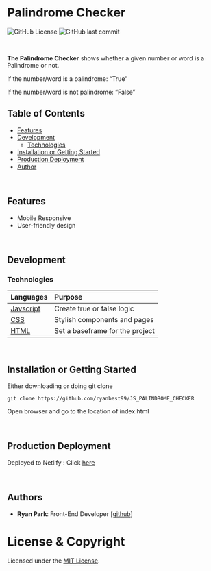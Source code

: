 # Palindrome Checker

<p >
  <img alt="GitHub License" src="https://img.shields.io/github/license/chingu-voyages/v29-toucans-team-02">
  <img alt="GitHub last commit" src="https://img.shields.io/github/last-commit/ryanbest99/JS_PALINDROME_CHECKER?logo=GitHub&style=flat-square">

</p>

<br >

**The Palindrome Checker** shows whether a given number or word is a Palindrome or not. <br>

If the number/word is a palindrome: “True”

If the number/word is not palindrome: “False”<br>

## **Table of Contents**

- [Features](#features)
- [Development](#development)
  - [Technologies](#technologies)
- [Installation or Getting Started](#installation-or-getting-started)
- [Production Deployment](#production-deployment)
- [Author](#authors)

<br>

## **Features**

- Mobile Responsive
- User-friendly design

<br>

## **Development**

### **Technologies**

| Languages     | Purpose                         |
| :------------ | :------------------------------ |
| [Javscript]() | Create true or false logic      |
| [CSS]()       | Stylish components and pages    |
| [HTML]()      | Set a baseframe for the project |

<br>

## **Installation or Getting Started**

Either downloading or doing git clone

    git clone https://github.com/ryanbest99/JS_PALINDROME_CHECKER

Open browser and go to the location of index.html

<br>

## **Production Deployment**

Deployed to Netlify : Click [here](https://ryan-palindrome-checker.netlify.app/)

<br>

## **Authors**

- **Ryan Park**: Front-End Developer [[github](https://github.com/ryanbest99)]

# License & Copyright

Licensed under the [MIT License](LICENSE).

